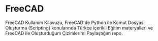 # FreeCAD
FreeCAD Kullanım Kılavuzu, FreeCAD'de Python ile Komut Dosyası Oluşturma (Scripting) konularında Türkçe içerikli Eğitim materyalleri ve FreeCAD ile Oluşturduğum Çizimlerimi Paylaştığım repo.
